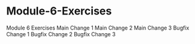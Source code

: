 # Module-6-Exercises
Module 6 Exercises
Main Change 1
Main Change 2
Main Change 3
Bugfix Change 1
Bugfix Change 2
Bugfix Change 3
